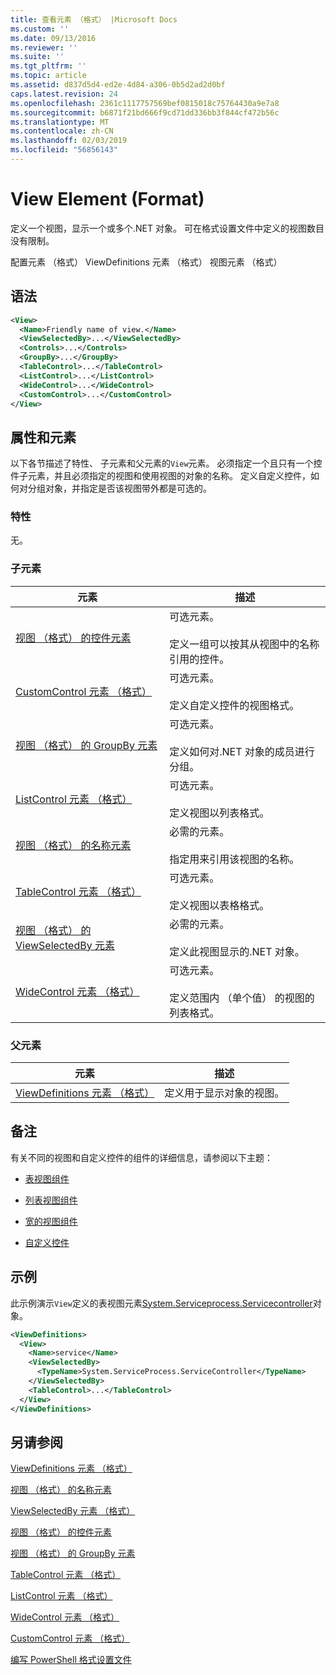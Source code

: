 ```yaml
---
title: 查看元素 （格式） |Microsoft Docs
ms.custom: ''
ms.date: 09/13/2016
ms.reviewer: ''
ms.suite: ''
ms.tgt_pltfrm: ''
ms.topic: article
ms.assetid: d837d5d4-ed2e-4d84-a306-0b5d2ad2d0bf
caps.latest.revision: 24
ms.openlocfilehash: 2361c1117757569bef0815018c75764430a9e7a8
ms.sourcegitcommit: b6871f21bd666f9cd71dd336bb3f844cf472b56c
ms.translationtype: MT
ms.contentlocale: zh-CN
ms.lasthandoff: 02/03/2019
ms.locfileid: "56856143"
---
```

# <a name="view-element-format"></a>View Element (Format)

定义一个视图，显示一个或多个.NET 对象。 可在格式设置文件中定义的视图数目没有限制。

配置元素 （格式） ViewDefinitions 元素 （格式） 视图元素 （格式）

## <a name="syntax"></a>语法

```xml
<View>
  <Name>Friendly name of view.</Name>
  <ViewSelectedBy>...</ViewSelectedBy>
  <Controls>...</Controls>
  <GroupBy>...</GroupBy>
  <TableControl>...</TableControl>
  <ListControl>...</ListControl>
  <WideControl>...</WideControl>
  <CustomControl>...</CustomControl>
</View>
```

## <a name="attributes-and-elements"></a>属性和元素

以下各节描述了特性、 子元素和父元素的`View`元素。 必须指定一个且只有一个控件子元素，并且必须指定的视图和使用视图的对象的名称。 定义自定义控件，如何对分组对象，并指定是否该视图带外都是可选的。

### <a name="attributes"></a>特性

无。

### <a name="child-elements"></a>子元素

|元素|描述|
|-------------|-----------------|
|[视图 （格式） 的控件元素](./controls-element-for-view-format.md)|可选元素。<br /><br /> 定义一组可以按其从视图中的名称引用的控件。|
|[CustomControl 元素 （格式）](./customcontrol-element-for-groupby-format.md)|可选元素。<br /><br /> 定义自定义控件的视图格式。|
|[视图 （格式） 的 GroupBy 元素](./groupby-element-for-view-format.md)|可选元素。<br /><br /> 定义如何对.NET 对象的成员进行分组。|
|[ListControl 元素 （格式）](./listcontrol-element-format.md)|可选元素。<br /><br /> 定义视图以列表格式。|
|[视图 （格式） 的名称元素](./name-element-for-view-format.md)|必需的元素。<br /><br /> 指定用来引用该视图的名称。|
|[TableControl 元素 （格式）](./tablecontrol-element-format.md)|可选元素。<br /><br /> 定义视图以表格格式。|
|[视图 （格式） 的 ViewSelectedBy 元素](./viewselectedby-element-format.md)|必需的元素。<br /><br /> 定义此视图显示的.NET 对象。|
|[WideControl 元素 （格式）](./widecontrol-element-format.md)|可选元素。<br /><br /> 定义范围内 （单个值） 的视图的列表格式。|

### <a name="parent-elements"></a>父元素

|元素|描述|
|-------------|-----------------|
|[ViewDefinitions 元素 （格式）](./viewdefinitions-element-format.md)|定义用于显示对象的视图。|

## <a name="remarks"></a>备注

有关不同的视图和自定义控件的组件的详细信息，请参阅以下主题：

- [表视图组件](./creating-a-table-view.md)

- [列表视图组件](./creating-a-list-view.md)

- [宽的视图组件](./creating-a-wide-view.md)

- [自定义控件](./creating-custom-controls.md)

## <a name="example"></a>示例

此示例演示`View`定义的表视图元素[System.Serviceprocess.Servicecontroller](/dotnet/api/System.ServiceProcess.ServiceController)对象。

```xml
<ViewDefinitions>
  <View>
    <Name>service</Name>
    <ViewSelectedBy>
      <TypeName>System.ServiceProcess.ServiceController</TypeName>
    </ViewSelectedBy>
    <TableControl>...</TableControl>
  </View>
</ViewDefinitions>

```

## <a name="see-also"></a>另请参阅

[ViewDefinitions 元素 （格式）](./viewdefinitions-element-format.md)

[视图 （格式） 的名称元素](./name-element-for-view-format.md)

[ViewSelectedBy 元素 （格式）](./viewselectedby-element-format.md)

[视图 （格式） 的控件元素](./controls-element-for-view-format.md)

[视图 （格式） 的 GroupBy 元素](./groupby-element-for-view-format.md)

[TableControl 元素 （格式）](./tablecontrol-element-format.md)

[ListControl 元素 （格式）](./listcontrol-element-format.md)

[WideControl 元素 （格式）](./widecontrol-element-format.md)

[CustomControl 元素 （格式）](./customcontrol-element-for-groupby-format.md)

[编写 PowerShell 格式设置文件](./writing-a-powershell-formatting-file.md)
